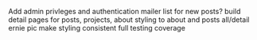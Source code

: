 Add admin privleges and authentication
mailer list for new posts?
build detail pages for posts, projects, about
styling to about and posts all/detail
ernie pic
make styling consistent
full testing coverage
